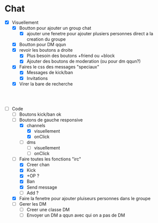 # Chat

- [x] Visuellement
  - [x] Boutton pour ajouter un group chat
    - [x] ajouter une fenetre pour ajouter plusiers personnes direct a la creation du groupe
  - [x] Boutton pour DM qqun
  - [x] revoir les boutons a droite 
    - [x] Plus besoin des boutons +friend ou +block
    - [x] Ajouter des boutons de moderation (ou pour dm qqun?)
  - [x] Faires le css des messages "speciaux"
    - [x] Messages de kick/ban
    - [x] Invitations
  - [x] Virer la bare de recherche
<br/>
<br/>

- [ ] Code
  - [ ] Boutons kick/ban ok
  - [ ] Boutons de gauche responsive
    - [x] channels
      - [x] visuellement
      - [x] onClick 
    - [ ] dms
      - [ ] visuellement
      - [ ] onClick
  - [ ] Faire toutes les fonctions "irc"
    - [x] Creer chan
    - [x] Kick
    - [x] +OP ?
    - [x] Ban
    - [x] Send message
    - [ ] Add ?
  - [x] Faire la fenetre pour ajouter pluiseurs personnes dans le groupe
  - [ ] Gerer les DM
    - [ ] Creer une classe DM
    - [ ] Envoyer un DM a qqun avec qui on a pas de DM